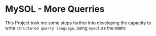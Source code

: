 # MySOL - More Querries
This Project took me some steps further into developing the capacity to write `structured querry language`, using `mysql` as the `RDBMS`
